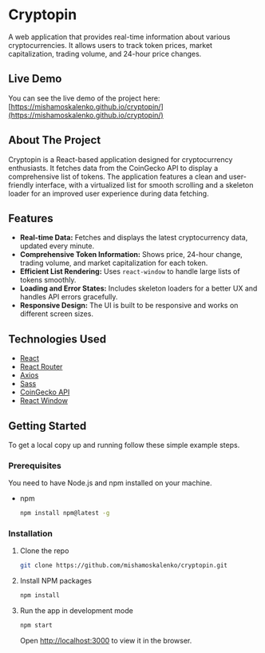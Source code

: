 # Cryptopin

A web application that provides real-time information about various cryptocurrencies. It allows users to track token prices, market capitalization, trading volume, and 24-hour price changes.

## Live Demo

You can see the live demo of the project here: [https://mishamoskalenko.github.io/cryptopin/](https://mishamoskalenko.github.io/cryptopin/)

## About The Project

Cryptopin is a React-based application designed for cryptocurrency enthusiasts. It fetches data from the CoinGecko API to display a comprehensive list of tokens. The application features a clean and user-friendly interface, with a virtualized list for smooth scrolling and a skeleton loader for an improved user experience during data fetching.

## Features

-   **Real-time Data:** Fetches and displays the latest cryptocurrency data, updated every minute.
-   **Comprehensive Token Information:** Shows price, 24-hour change, trading volume, and market capitalization for each token.
-   **Efficient List Rendering:** Uses `react-window` to handle large lists of tokens smoothly.
-   **Loading and Error States:** Includes skeleton loaders for a better UX and handles API errors gracefully.
-   **Responsive Design:** The UI is built to be responsive and works on different screen sizes.

## Technologies Used

-   [React](https://reactjs.org/)
-   [React Router](https://reactrouter.com/)
-   [Axios](https://axios-http.com/)
-   [Sass](https://sass-lang.com/)
-   [CoinGecko API](https://www.coingecko.com/en/api)
-   [React Window](https://react-window.vercel.app/)

## Getting Started

To get a local copy up and running follow these simple example steps.

### Prerequisites

You need to have Node.js and npm installed on your machine.

-   npm
    ```sh
    npm install npm@latest -g
    ```

### Installation

1.  Clone the repo
    ```sh
    git clone https://github.com/mishamoskalenko/cryptopin.git
    ```
2.  Install NPM packages
    ```sh
    npm install
    ```
3.  Run the app in development mode
    ```sh
    npm start
    ```
    Open [http://localhost:3000](http://localhost:3000) to view it in the browser.
